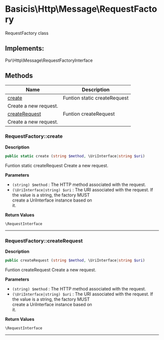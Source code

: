 # Basicis\Http\Message\RequestFactory  

RequestFactory class

## Implements:
Psr\Http\Message\RequestFactoryInterface



## Methods

| Name | Description |
|------|-------------|
|[create](#requestfactorycreate)|Funtion static createRequest
Create a new request.|
|[createRequest](#requestfactorycreaterequest)|Funtion createRequest
Create a new request.|




### RequestFactory::create  

**Description**

```php
public static create (string $method, \UriInterface|string $uri)
```

Funtion static createRequest
Create a new request. 

 

**Parameters**

* `(string) $method`
: The HTTP method associated with the request.  
* `(\UriInterface|string) $uri`
: The URI associated with the request. If  
the value is a string, the factory MUST  
create a UriInterface instance based on  
it.  

**Return Values**

`\RequestInterface`




<hr />


### RequestFactory::createRequest  

**Description**

```php
public createRequest (string $method, \UriInterface|string $uri)
```

Funtion createRequest
Create a new request. 

 

**Parameters**

* `(string) $method`
: The HTTP method associated with the request.  
* `(\UriInterface|string) $uri`
: The URI associated with the request. If  
the value is a string, the factory MUST  
create a UriInterface instance based on  
it.  

**Return Values**

`\RequestInterface`




<hr />

